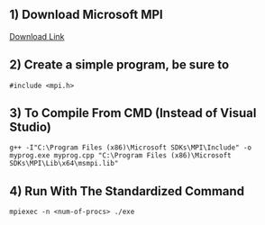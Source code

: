 ## 1) Download Microsoft MPI 

[Download Link](https://docs.microsoft.com/en-us/message-passing-interface/microsoft-mpi?redirectedfrom=MSDN#ms-mpi-downloads)

## 2) Create a simple program, be sure to 
 
 `#include <mpi.h>`  

## 3) To Compile From CMD (Instead of Visual Studio)  

 `g++ -I"C:\Program Files (x86)\Microsoft SDKs\MPI\Include" -o myprog.exe myprog.cpp "C:\Program Files (x86)\Microsoft SDKs\MPI\Lib\x64\msmpi.lib"`

## 4) Run With The Standardized Command

 `mpiexec -n <num-of-procs> ./exe`
